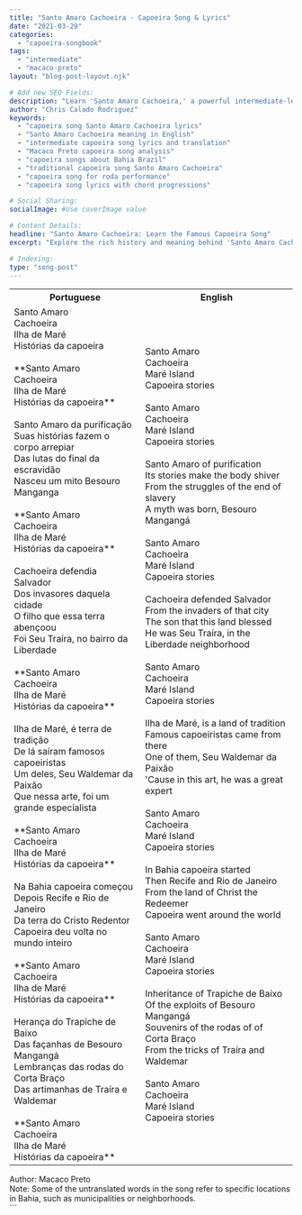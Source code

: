 ```yaml
---
title: "Santo Amaro Cachoeira - Capoeira Song & Lyrics"
date: "2021-03-29"
categories:
  - "capoeira-songbook"
tags:
  - "intermediate"
  - "macaco-preto"
layout: "blog-post-layout.njk"

# Add new SEO Fields:
description: "Learn 'Santo Amaro Cachoeira,' a powerful intermediate-level capoeira song about freedom and tradition. Lyrics & meaning inside!"
author: "Chris Calado Rodriguez"
keywords:
  - "capoeira song Santo Amaro Cachoeira lyrics"
  - "Santo Amaro Cachoeira meaning in English"
  - "intermediate capoeira song lyrics and translation"
  - "Macaco Preto capoeira song analysis"
  - "capoeira songs about Bahia Brazil"
  - "traditional capoeira song Santo Amaro Cachoeira"
  - "capoeira song for roda performance"
  - "capoeira song lyrics with chord progressions"

# Social Sharing:
socialImage: #Use coverImage value

# Content Details:
headline: "Santo Amaro Cachoeira: Learn the Famous Capoeira Song"
excerpt: "Explore the rich history and meaning behind 'Santo Amaro Cachoeira', a classic capoeira song, perfect for intermediate practitioners seeking deeper cultural understanding and improved roda performance."

# Indexing:
type: "song-post"
---
```



<table class="capoeira-table">
    <tr class="header-row">
        <th>Portuguese</th>
        <th>English</th>
    </tr>
    <tr>
        <td>Santo Amaro<br>Cachoeira<br>Ilha de Maré<br>Histórias da capoeira<br><br>**Santo Amaro<br>Cachoeira<br>Ilha de Maré<br>Histórias da capoeira**<br><br>Santo Amaro da purificação<br>Suas histórias fazem o corpo arrepiar<br>Das lutas do final da escravidão<br>Nasceu um mito Besouro Manganga<br><br>**Santo Amaro<br>Cachoeira<br>Ilha de Maré<br>Histórias da capoeira**<br><br>Cachoeira defendia Salvador<br>Dos invasores daquela cidade<br>O filho que essa terra abençoou<br>Foi Seu Traíra, no bairro da Liberdade<br><br>**Santo Amaro<br>Cachoeira<br>Ilha de Maré<br>Histórias da capoeira**<br><br>Ilha de Maré, é terra de tradição<br>De lá saíram famosos capoeiristas<br>Um deles, Seu Waldemar da Paixão<br>Que nessa arte, foi um grande especialista<br><br>**Santo Amaro<br>Cachoeira<br>Ilha de Maré<br>Histórias da capoeira**<br><br>Na Bahia capoeira começou<br>Depois Recife e Rio de Janeiro<br>Da terra do Cristo Redentor<br>Capoeira deu volta no mundo inteiro<br><br>**Santo Amaro<br>Cachoeira<br>Ilha de Maré<br>Histórias da capoeira**<br><br>Herança do Trapiche de Baixo<br>Das façanhas de Besouro Mangangá<br>Lembranças das rodas do Corta Braço<br>Das artimanhas de Traíra e Waldemar<br><br>**Santo Amaro<br>Cachoeira<br>Ilha de Maré<br>Histórias da capoeira**</td>
        <td>Santo Amaro<br>Cachoeira<br>Maré Island<br>Capoeira stories<br><br>Santo Amaro<br>Cachoeira<br>Maré Island<br>Capoeira stories<br><br>Santo Amaro of purification<br>Its stories make the body shiver<br>From the struggles of the end of slavery<br>A myth was born, Besouro Mangangá<br><br>Santo Amaro<br>Cachoeira<br>Maré Island<br>Capoeira stories<br><br>Cachoeira defended Salvador<br>From the invaders of that city<br>The son that this land blessed<br>He was Seu Traíra, in the Liberdade neighborhood<br><br>Santo Amaro<br>Cachoeira<br>Maré Island<br>Capoeira stories<br><br>Ilha de Maré, is a land of tradition<br>Famous capoeiristas came from there<br>One of them, Seu Waldemar da Paixão<br>'Cause in this art, he was a great expert<br><br>Santo Amaro<br>Cachoeira<br>Maré Island<br>Capoeira stories<br><br>In Bahia capoeira started<br>Then Recife and Rio de Janeiro<br>From the land of Christ the Redeemer<br>Capoeira went around the world<br><br>Santo Amaro<br>Cachoeira<br>Maré Island<br>Capoeira stories<br><br>Inheritance of Trapiche de Baixo<br>Of the exploits of Besouro Mangangá<br>Souvenirs of the rodas of of Corta Braço<br>From the tricks of Traíra and Waldemar<br><br>Santo Amaro<br>Cachoeira<br>Maré Island<br>Capoeira stories</td>
    </tr>
</table>
<figcaption>
Author: Macaco Preto<br>
Note: Some of the untranslated words in the song refer to specific locations in Bahia, such as municipalities or neighborhoods.
</figcaption>
```